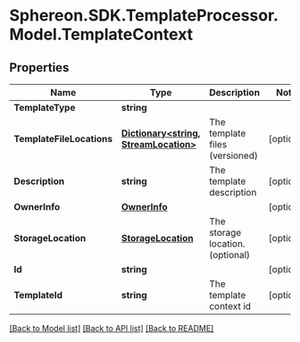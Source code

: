 # Sphereon.SDK.TemplateProcessor.Model.TemplateContext
## Properties

Name | Type | Description | Notes
------------ | ------------- | ------------- | -------------
**TemplateType** | **string** |  | 
**TemplateFileLocations** | [**Dictionary&lt;string, StreamLocation&gt;**](StreamLocation.md) | The template files (versioned) | [optional] 
**Description** | **string** | The template description | [optional] 
**OwnerInfo** | [**OwnerInfo**](OwnerInfo.md) |  | [optional] 
**StorageLocation** | [**StorageLocation**](StorageLocation.md) | The storage location. (optional) | [optional] 
**Id** | **string** |  | [optional] 
**TemplateId** | **string** | The template context id | [optional] 

[[Back to Model list]](../README.md#documentation-for-models) [[Back to API list]](../README.md#documentation-for-api-endpoints) [[Back to README]](../README.md)

